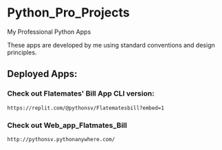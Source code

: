 # Python_Pro_Projects
My Professional Python Apps

These apps are developed by me using standard conventions and design principles.

## Deployed Apps:
### Check out Flatemates' Bill App CLI version:
    https://replit.com/@pythonsv/Flatematesbill?embed=1
### Check out Web_app_Flatmates_Bill 
    http://pythonsv.pythonanywhere.com/
